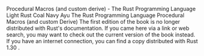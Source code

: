 Procedural Macros (and custom derive) - The Rust Programming Language
Light
Rust
Coal
Navy
Ayu
The Rust Programming Language
Procedural Macros (and custom Derive)
The first edition of the book is no longer distributed with Rust's documentation.
If you came here via a link or web search, you may want to check out
the current
version of the book
instead.
If you have an internet connection, you can
find a copy distributed with
Rust
1.30
.